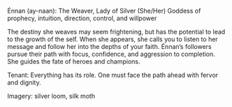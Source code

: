 Énnan (ay-naan): The Weaver, Lady of Silver (She/Her)
Goddess of prophecy, intuition, direction, control, and willpower

The destiny she weaves may seem frightening, but has the potential to lead to the growth of the self. When she appears, she calls you to listen to her message and follow her into the depths of your faith. Énnan’s followers pursue their path with focus, confidence, and aggression to completion. She guides the fate of heroes and champions.

Tenant: Everything has its role. One must face the path ahead with fervor and dignity.

Imagery: silver loom, silk moth
